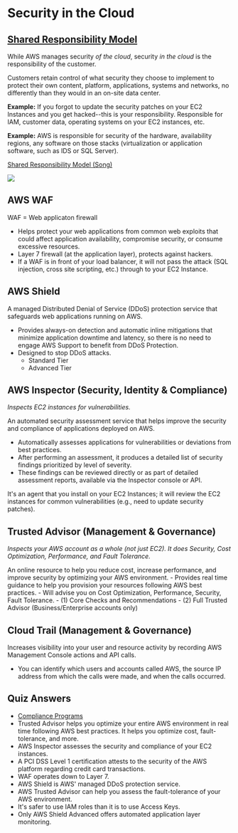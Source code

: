 # Security in the Cloud

## [Shared Responsibility Model](https://aws.amazon.com/compliance/shared-responsibility-model/)
While AWS manages security _of the cloud_, security _in the cloud_ is the responsibility of the customer.

Customers retain control of what security they choose to implement to protect their own content, platform, applications, systems and networks, no differently than they would in an on-site data center.

**Example:**
If you forgot to update the security patches on your EC2 Instances and you get hacked--this is your responsibility. Responsible for IAM, customer data, operating systems on your EC2 instances, etc.

**Example:**
AWS is responsible for security of the hardware, availability regions, any software on those stacks (virtualization or application software, such as IDS or SQL Server).

[Shared Responsibility Model (Song)](https://www.youtube.com/watch?v=tIb5PGW_t1o)

<img src="https://github.com/carissaallen/aws/blob/master/notes/cloud-computing/Shared_Responsibility_Model.jpg">

## AWS WAF
WAF = Web applicaton firewall <br>
* Helps protect your web applications from common web exploits that could affect application availability, compromise security, or consume excessive resources.
* Layer 7 firewall (at the application layer), protects against hackers.
* If a WAF is in front of your load balancer, it will not pass the attack (SQL injection, cross site scripting, etc.) through to your EC2 Instance.

## AWS Shield
A managed Distributed Denial of Service (DDoS) protection service that safeguards web applications running on AWS. 
  * Provides always-on detection and automatic inline mitigations that minimize application downtime and latency, so there is no need to engage AWS Support to benefit from DDoS Protection.
  * Designed to stop DDoS attacks.
    * Standard Tier
    * Advanced Tier 

## AWS Inspector (Security, Identity & Compliance)
_Inspects EC2 instances for vulnerabilities._

An automated security assessment service that helps improve the security and compliance of applications deployed on AWS.
  * Automatically assesses applications for vulnerabilities or deviations from best practices.
  * After performing an assessment, it produces a detailed list of security findings prioritized by level of severity.
  * These findings can be reviewed directly or as part of detailed assessment reports, available via the Inspector console or API.

It's an agent that you install on your EC2 Instances; it will review the EC2 instances for common vulnerabilities (e.g., need to update security patches). 

## Trusted Advisor (Management & Governance)
_Inspects your AWS account as a whole (not just EC2). It does Security, Cost Optimization, Performance, and Fault Tolerance._

An online resource to help you reduce cost, increase performance, and improve security by optimizing your AWS environment. 
	- Provides real time guidance to help you provision your resources following AWS best practices.
	- Will advise you on Cost Optimization, Performance, Security, Fault Tolerance.
	- (1) Core Checks and Recommendations
	- (2) Full Trusted Advisor (Business/Enterprise accounts only)

## Cloud Trail (Management & Governance)
Increases visibility into your user and resource activity by recording AWS Management Console actions and API calls. 
  * You can identify which users and accounts called AWS, the source IP address from which the calls were made, and when the calls occurred.
	
## Quiz Answers
- [Compliance Programs](https://aws.amazon.com/compliance/programs/)
- Trusted Advisor helps you optimize your entire AWS environment in real time following AWS best practices. It helps you optimize cost, fault-tolerance, and more.
- AWS Inspector assesses the security and compliance of your EC2 instances.
- A PCI DSS Level 1 certification attests to the security of the AWS platform regarding credit card transactions.
- WAF operates down to Layer 7.
- AWS Shield is AWS' managed DDoS protection service.
- AWS Trusted Advisor can help you assess the fault-tolerance of your AWS environment.
- It's safer to use IAM roles than it is to use Access Keys.
- Only AWS Shield Advanced offers automated application layer monitoring.
 
